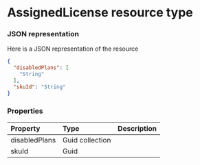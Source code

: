 # AssignedLicense resource type



### JSON representation

Here is a JSON representation of the resource

<!-- {
  "blockType": "resource",
  "optionalProperties": [

  ],
  "@odata.type": "microsoft.graph.AssignedLicense"
}-->

```json
{
  "disabledPlans": [
    "String"
  ],
  "skuId": "String"
}

```
### Properties
| Property	   | Type	|Description|
|:---------------|:--------|:----------|
|disabledPlans|Guid collection||
|skuId|Guid||

<!-- uuid: fd9b736c-26ed-47f2-a6a8-b2dcc75abf1b
2015-10-16 09:50:56 UTC -->
<!-- {
  "type": "#page.annotation",
  "description": "AssignedLicense resource",
  "keywords": "",
  "section": "documentation",
  "tocPath": ""
}-->